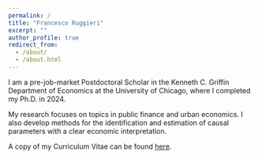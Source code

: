 ```yaml
---
permalink: /
title: "Francesco Ruggieri"
excerpt: ""
author_profile: true
redirect_from: 
  - /about/
  - /about.html
---
```



I am a pre-job-market Postdoctoral Scholar in the Kenneth C. Griffin Department of Economics at the University of Chicago, where I completed my Ph.D. in 2024.

My research focuses on topics in public finance and urban economics. I also develop methods for the identification and estimation of causal parameters with a clear economic interpretation.

A copy of my Curriculum Vitae can be found [here](/files/CV_FrancescoRuggieri.pdf).